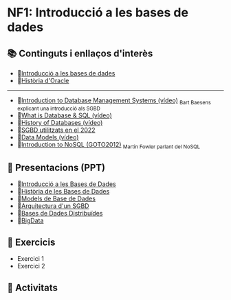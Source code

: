 # NF1: Introducció a les bases de dades

## :books: Continguts i enllaços d'interès

* :closed_book:[Introducció a les bases de dades](NF1-IntroduccioBD.pdf)
* :closed_book:[Història d'Oracle](NF1-IntroduccioBD.pdf)

---

* :link:[Introduction to Database Management Systems (vídeo)](https://www.youtube.com/watch?v=6u2zsJOJ_GE) <sub>Bart Baesens explicant una introducció als SGBD</sub>
* :link:[What is Database & SQL (vídeo)](https://youtu.be/FR4QIeZaPeM)
* :link:[History of Databases (vídeo)](https://youtu.be/KG-mqHoXOXY)
* :link:[SGBD utilitzats en el 2022](https://towardsdatascience.com/top-databases-to-use-in-2022-what-is-the-right-database-for-your-use-case-bb8d3f183b21)
* :link:[Data Models  (vídeo)](https://www.youtube.com/watch?v=zTcUj4xTnnA)
* :link:[Introduction to NoSQL (GOTO2012)](https://www.youtube.com/watch?v=qI_g07C_Q5I&t=917s) <sub>Martin Fowler parlant del NoSQL</sub>

## :notebook: Presentacions (PPT)

* :blue_book:[Introducció a les Bases de Dades](./continguts/M02_UF1_NF1_DOC01_IntroduccioBD_v2023.pdf)
* :blue_book:[Història de les Bases de Dades](./continguts/M02_UF1_NF1_DOC02_HistoriaBD_v2023.pdf)
* :blue_book:[Models de Base de Dades](./continguts/M02_UF1_NF1_DOC03_ModelsdeBD_v2023.pdf)
* :blue_book:[Arquitectura d'un SGBD](./continguts/M02_UF1_NF1_DOC04_Arquitectura_SGBD_v2023.pdf)
* :blue_book:[Bases de Dades Distribuïdes](./continguts/M02_UF1_NF1_DOC05_BD_Distribuides_v2023.pdf)
* :blue_book:[BigData](./continguts/M02_UF1_NF1_DOC06_BigData_v2023.pdf)

## :notebook: Exercicis

* Exercici 1
* Exercici 2
  
## :pencil: Activitats